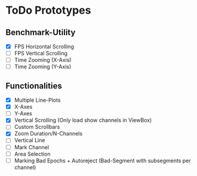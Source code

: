 # ToDo Prototypes

## Benchmark-Utility
- [X] FPS Horizontal Scrolling
- [ ] FPS Vertical Scrolling
- [ ] Time Zooming (X-Axis)
- [ ] Time Zooming (Y-Axis)

## Functionalities
- [X] Multiple Line-Plots
- [X] X-Axes
- [ ] Y-Axes
- [X] Vertical Scrolling (Only load show channels in ViewBox)
- [ ] Custom Scrollbars
- [X] Zoom Duration/N-Channels
- [ ] Vertical Line
- [ ] Mark Channel
- [ ] Area Selection
- [ ] Marking Bad Epochs + Autoreject (Bad-Segment with subsegments per channel)

